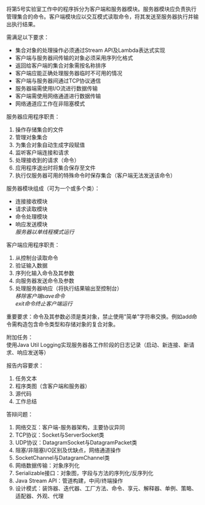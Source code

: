将第5号实验室工作中的程序拆分为客户端和服务器模块。服务器模块应负责执行管理集合的命令。客户端模块应以交互模式读取命令，将其发送至服务器执行并输出执行结果。

需满足以下要求：

- 集合对象的处理操作必须通过Stream API及Lambda表达式实现  
- 客户端与服务器间传输的对象必须采用序列化格式  
- 返回给客户端的集合对象需按名称排序  
- 客户端应能正确处理服务器临时不可用的情况  
- 客户端与服务器间通过TCP协议通信  
- 服务器端需使用I/O流进行数据传输  
- 客户端需使用网络通道进行数据传输  
- 网络通道应工作在非阻塞模式  

服务器应用程序职责：  
1. 操作存储集合的文件  
2. 管理对象集合  
3. 为集合对象自动生成字段赋值  
4. 监听客户端连接和请求  
5. 处理接收到的请求（命令）  
6. 应用程序退出时将集合保存至文件  
7. 执行仅服务器可用的特殊命令时保存集合（客户端无法发送该命令）  

服务器模块组成（可为一个或多个类）：  
- 连接接收模块  
- 请求读取模块  
- 命令处理模块  
- 响应发送模块  
*服务器以单线程模式运行*

客户端应用程序职责：  
1. 从控制台读取命令  
2. 验证输入数据  
3. 序列化输入命令及其参数  
4. 向服务器发送命令及参数  
5. 处理服务器响应（将执行结果输出至控制台）  
*移除客户端save命令*  
*exit命令终止客户端运行*  

重要要求：命令及其参数必须是类对象，禁止使用"简单"字符串交换。例如add命令需构造包含命令类型和存储对象的复合对象。

附加任务：  
使用Java Util Logging实现服务器各工作阶段的日志记录（启动、新连接、新请求、响应发送等）

报告内容要求：  
1. 任务文本  
2. 程序类图（含客户端和服务器）  
3. 源代码  
4. 工作总结  

答辩问题：  
1. 网络交互：客户端-服务器架构，主要协议异同  
2. TCP协议：Socket与ServerSocket类  
3. UDP协议：DatagramSocket与DatagramPacket类  
4. 阻塞/非阻塞I/O区别及优缺点，网络通道操作  
5. SocketChannel与DatagramChannel类  
6. 网络数据传输：对象序列化  
7. Serializable接口：对象图，字段与方法的序列化/反序列化  
8. Java Stream API：管道构建，中间/终端操作  
9. 设计模式：装饰器、迭代器、工厂方法、命令、享元、解释器、单例、策略、适配器、外观、代理